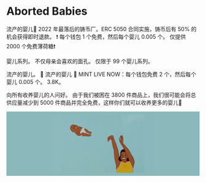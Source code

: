 # Aborted Babies

流产的婴儿👼 2022 年最落后的铸币厂。ERC 5050 合同实施，铸币后有 50% 的机会获得即时退款。 ❗ 每个钱包 1 个免费，然后每个婴儿 0.005 个。 仅提供 2000 个免费薄荷糖❗

婴儿系列。 不仅母亲会喜欢的面孔。 仅限于 99 个婴儿系列。

流产的婴儿。 👼 流产的婴儿 👼 MINT LIVE NOW：每个钱包免费 2 个，然后每个婴儿 0.005 个。 3.8K。

向所有收养婴儿的人问好。 由于我们被困在 3800 件商品上，我们很可能会将总供应量减少到 5000 件商品并完全免费，这样你们就可以收养更多的婴儿👶

![efabf7bdbf44e762a506c75dd06957c4](efabf7bdbf44e762a506c75dd06957c4.webp)
